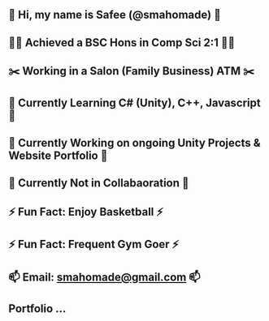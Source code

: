 ## 👋 Hi, my name is Safee (@smahomade) 👋
## 👨‍🎓 Achieved a BSC Hons in Comp Sci 2:1 👨‍🎓
## :scissors: Working in a Salon (Family Business) ATM :scissors:
## 🌱 Currently Learning C# (Unity), C++, Javascript 🌱
## 🔭 Currently Working on ongoing Unity Projects & Website Portfolio 🔭
## 👯 Currently Not in Collabaoration 👯
## ⚡ Fun Fact: Enjoy Basketball ⚡
## ⚡ Fun Fact: Frequent Gym Goer ⚡
## 📫 Email: smahomade@gmail.com 📫
## Portfolio ... 




<!--
**smahomade/smahomade** is a ✨ _special_ ✨ repository because its `README.md` (this file) appears on your GitHub profile.

Here are some ideas to get you started:

- 🔭 I’m currently working on ...
- 🌱 I’m currently learning ...
- 👯 I’m looking to collaborate on ...
- 🤔 I’m looking for help with ...
- 💬 Ask me about ...
- 📫 How to reach me: ...
- 😄 Pronouns: ...
- ⚡ Fun fact: ...
-->

